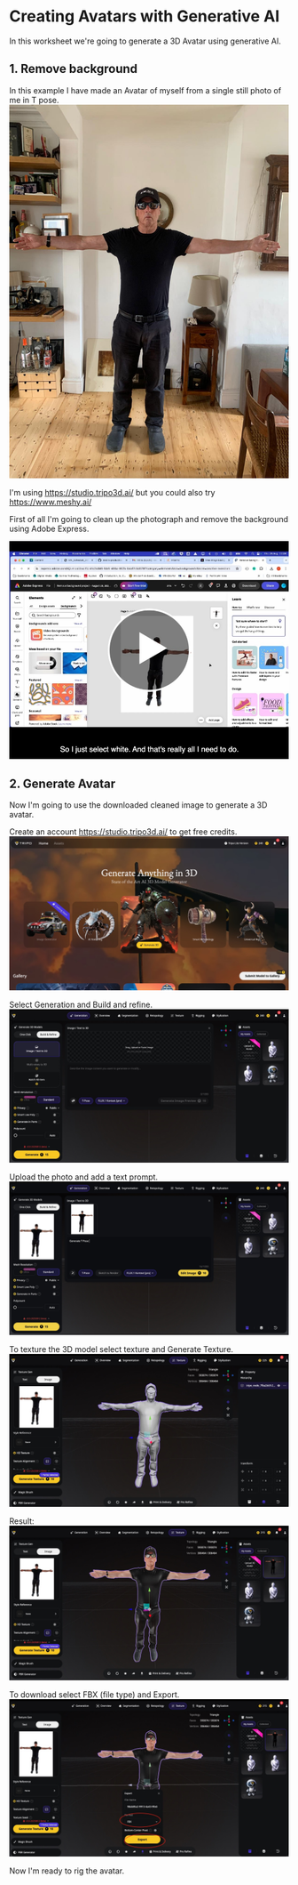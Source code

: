 # Creating Avatars with Generative AI

In this worksheet we're going to generate a 3D Avatar using generative AI.

## 1. Remove background
In this example I have made an Avatar of myself from a single still photo of me in T pose.   
![](images/rod-t-pose.jpg)

I'm using https://studio.tripo3d.ai/   but you could also try https://www.meshy.ai/    

First of all I'm going to clean up the photograph and remove the background using Adobe Express.    

[<img src="images/remove-bg-vid.jpg">](https://uwe.cloud.panopto.eu/Panopto/Pages/Viewer.aspx?id=e9fb772b-4df6-4f2e-becb-b34700b74c7a ) 

## 2. Generate Avatar
Now I'm going to use the downloaded cleaned image to generate a 3D avatar.   

Create an account https://studio.tripo3d.ai/ to get free credits.   
![](images/generate-3d-1.jpg)

Select Generation and Build and refine.   
![](images/generate-3d-2.jpg)

Upload the photo and add a text prompt.    
![](images/generate-3d-3.jpg)

To texture the 3D model select texture and Generate Texture.   
![](images/generate-3d-4.jpg)

Result:   
![](images/generate-3d-5.jpg)

To download select FBX (file type) and Export.   
![](images/generate-3d-6.jpg)

Now I'm ready to rig the avatar.   
